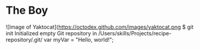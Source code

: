 # The Boy
![Image of Yaktocat](https://octodex.github.com/images/yaktocat.png
$ git init
Initialized empty Git repository in /Users/skills/Projects/recipe-repository/.git/
var myVar = "Hello, world!";
